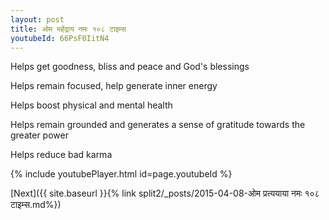 ```yaml
---
layout: post
title: ओम महेंद्राय नमः १०८ टाइम्स
youtubeId: 66PsF0IitN4
---
```

 
 
Helps get goodness, bliss and peace and God's blessings
 
Helps remain focused, help generate inner energy 
 
Helps boost physical and mental health 
 
Helps remain grounded and generates a sense of gratitude towards the greater power 
 
Helps reduce bad karma
 
 
 
 


{% include youtubePlayer.html id=page.youtubeId %}
 
[Next]({{ site.baseurl }}{% link  split2/_posts/2015-04-08-ओम प्रत्ययाया नमः १०८ टाइम्स.md%})
 
